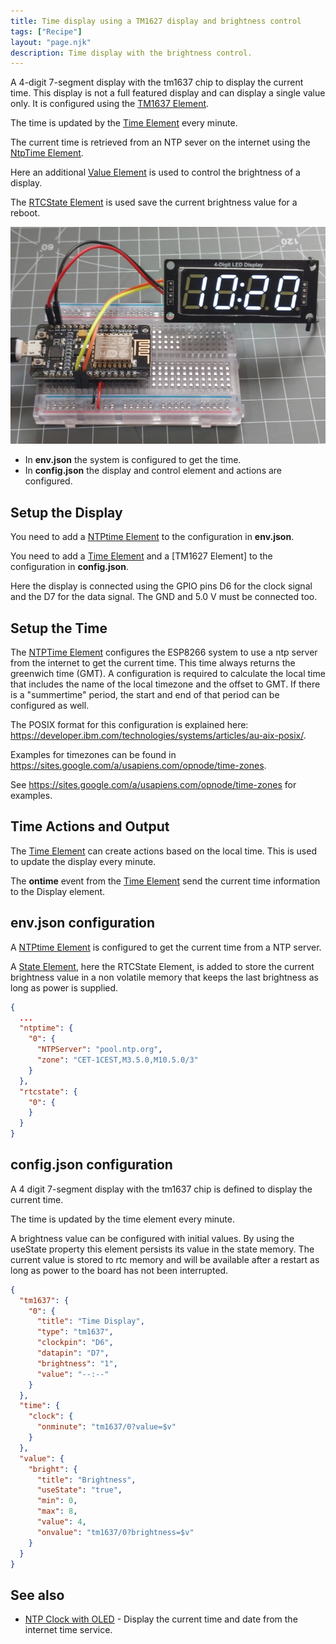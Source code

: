 ```yaml
---
title: Time display using a TM1627 display and brightness control
tags: ["Recipe"]
layout: "page.njk"
description: Time display with the brightness control.
---
```


A 4-digit 7-segment display with the tm1637 chip to display the current time.
This display is not a full featured display and can display a single value only.
It is configured using the [TM1637 Element].

The time is updated by the [Time Element] every minute.

The current time is retrieved from an NTP sever on the internet using the [NtpTime Element].

Here an additional [Value Element] is used to control the brightness of a display.

The [RTCState Element] is used save the current brightness value for a reboot.

![image](/recipes/ntpclock2.jpg "w600")

* In **env.json** the system is configured to get the time.
* In **config.json** the display and control element and actions are configured.

## Setup the Display

You need to add a [NTPtime Element] to the configuration in **env.json**.

You need to add a [Time Element] and a [TM1627 Element] to the configuration in **config.json**.

Here the display is connected using the GPIO pins D6 for the clock signal and the D7 for the data signal.
The GND and 5.0 V must be connected too.

## Setup the Time

The [NTPTime Element] configures the ESP8266 system to use a ntp server from the internet to get the current time.
This time always returns the greenwich time (GMT).
A configuration is required to calculate the local time that includes the name of the local timezone and the offset to GMT.
If there is a "summertime" period, the start and end of that period can be configured as well.

The POSIX format for this configuration is explained here: <https://developer.ibm.com/technologies/systems/articles/au-aix-posix/>.

Examples for timezones can be found in <https://sites.google.com/a/usapiens.com/opnode/time-zones>.

See <https://sites.google.com/a/usapiens.com/opnode/time-zones> for examples.


## Time Actions and Output

The [Time Element] can create actions based on the local time. This is used to update the display every minute.

The **ontime** event from the [Time Element] send the current time information to the Display element.


## env.json configuration

A [NTPtime Element] is configured to get the current time from a NTP server.

A [State Element], here the RTCState Element, is added to store the current brightness value in
a non volatile memory that keeps the last brightness as long as power is supplied.

``` json
{
  ...
  "ntptime": {
    "0": {
      "NTPServer": "pool.ntp.org",
      "zone": "CET-1CEST,M3.5.0,M10.5.0/3"
    }
  },
  "rtcstate": {
    "0": {
    }
  }
}
```


## config.json configuration

A 4 digit 7-segment display with the tm1637 chip is defined to display the current time.

The time is updated by the time element every minute.

A brightness value can be configured with initial values.
By using the useState property this element persists its value in the state memory.
The current value is stored to rtc memory and will be available after a restart
as long as power to the board has not been interrupted.


``` json
{
  "tm1637": {
    "0": {
      "title": "Time Display",
      "type": "tm1637",
      "clockpin": "D6",
      "datapin": "D7",
      "brightness": "1",
      "value": "--:--"
    }
  },
  "time": {
    "clock": {
      "onminute": "tm1637/0?value=$v"
    }
  },
  "value": {
    "bright": {
      "title": "Brightness",
      "useState": "true",
      "min": 0,
      "max": 8,
      "value": 4,
      "onvalue": "tm1637/0?brightness=$v"
    }
  }
}
```

## See also

* [NTP Clock with OLED](/recipes/ntpclock.md) - Display the current time and date from the internet time service.

[NTPtime Element]: /elements/ntptime.md
[Time Element]: /elements/time.md
[TM1637 Element]: /elements/tm1637.md
[Value Element]: /elements/value.md
[State Element]: /elements/state.md
[RTCState Element]: /elements/state.md